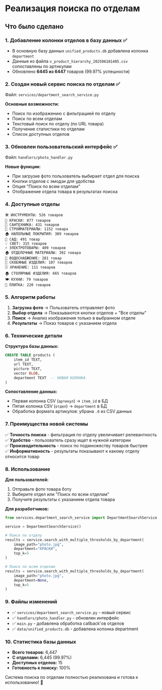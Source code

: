 # Реализация поиска по отделам

## Что было сделано

### 1. Добавление колонки отделов в базу данных ✅

- В основную базу данных `unified_products.db` добавлена колонка `department`
- Данные из файла `v_product_hierarchy_202506101405.csv` сопоставлены по артикулам 
- Обновлено **6445 из 6447** товаров (99.97% успешности)

### 2. Создан новый сервис поиска по отделам ✅

Файл: `services/department_search_service.py`

**Основные возможности:**
- Поиск по изображению с фильтрацией по отделу
- Поиск по всем отделам
- Текстовый поиск по отделу (по URL товара)
- Получение статистики по отделам
- Список доступных отделов

### 3. Обновлен пользовательский интерфейс ✅

Файл: `handlers/photo_handler.py`

**Новые функции:**
- При загрузке фото пользователь выбирает отдел для поиска
- Кнопки отделов с эмодзи для удобства
- Опция "Поиск по всем отделам"
- Отображение отдела товара в результатах поиска

### 4. Доступные отделы

```
🛠️ ИНСТРУМЕНТЫ: 526 товаров
🎨 КРАСКИ: 877 товаров  
🚰 САНТЕХНИКА: 431 товаров
🧱 СТРОЙМАТЕРИАЛЫ: 1152 товара
🏠 НАПОЛЬНЫЕ ПОКРЫТИЯ: 389 товаров
🌿 САД: 491 товар
💡 СВЕТ: 315 товаров
⚡ ЭЛЕКТРОТОВАРЫ: 409 товаров
🏠 ОТДЕЛОЧНЫЕ МАТЕРИАЛЫ: 392 товара
🚿 ВОДОСНАБЖЕНИЕ: 281 товар
🔩 СКОБЯНЫЕ ИЗДЕЛИЯ: 107 товаров
🗄️ ХРАНЕНИЕ: 111 товаров
🏠 СТОЛЯРНЫЕ ИЗДЕЛИЯ: 665 товаров
🍽️ КУХНИ: 79 товаров
🏢 ПЛИТКА: 220 товаров
```

### 5. Алгоритм работы

1. **Загрузка фото** → Пользователь отправляет фото
2. **Выбор отдела** → Показываются кнопки отделов + "Все отделы"  
3. **Поиск** → Анализ изображения только в выбранном отделе
4. **Результаты** → Показ товаров с указанием отдела

### 6. Технические детали

**Структура базы данных:**
```sql
CREATE TABLE products (
    item_id TEXT,
    url TEXT, 
    picture TEXT,
    vector BLOB,
    department TEXT  -- НОВАЯ КОЛОНКА
)
```

**Сопоставление данных:**
- Первая колонка CSV (`артикул`) → `item_id` в БД
- Пятая колонка CSV (`отдел`) → `department` в БД
- Обработка формата артикулов: убрана `.0` из CSV данных

### 7. Преимущества новой системы

✅ **Точность поиска** - фильтрация по отделу увеличивает релевантность  
✅ **Удобство** - пользователь сразу ищет в нужной категории  
✅ **Производительность** - поиск по подмножеству товаров быстрее  
✅ **Информативность** - результаты показывают к какому отделу относится товар  

### 8. Использование

**Для пользователей:**
1. Отправьте фото товара боту
2. Выберите отдел или "Поиск по всем отделам"
3. Получите результаты с указанием отдела товара

**Для разработчиков:**
```python
from services.department_search_service import DepartmentSearchService

service = DepartmentSearchService()

# Поиск по отделу
results = service.search_with_multiple_thresholds_by_department(
    image_path="photo.jpg", 
    department="КРАСКИ", 
    top_k=5
)

# Поиск по всем отделам  
results = service.search_with_multiple_thresholds_by_department(
    image_path="photo.jpg",
    department=None,
    top_k=5
)
```

### 9. Файлы изменений

- ✅ `services/department_search_service.py` - новый сервис
- ✅ `handlers/photo_handler.py` - обновлен интерфейс  
- ✅ `main.py` - добавлена обработка callback'ов отделов
- ✅ `data/unified_products.db` - добавлена колонка department

### 10. Статистика базы данных

- **Всего товаров:** 6,447
- **С отделами:** 6,445 (99.97%)
- **Доступных отделов:** 15
- **Готовность к поиску:** 100%

Система поиска по отделам полностью реализована и готова к использованию! 🎉 